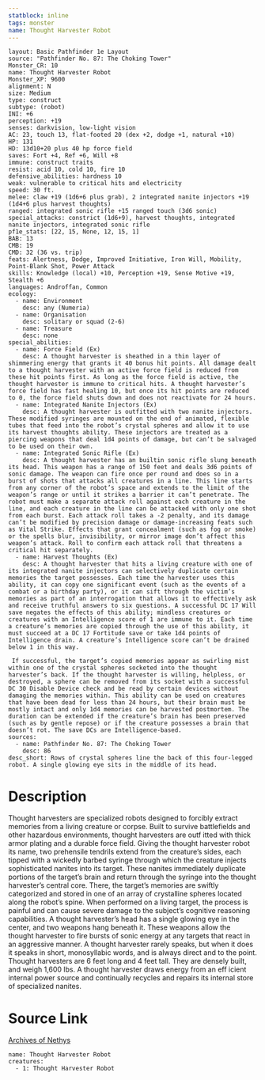 ```yaml
---
statblock: inline
tags: monster
name: Thought Harvester Robot
---
```

```statblock
layout: Basic Pathfinder 1e Layout
source: "Pathfinder No. 87: The Choking Tower"
Monster_CR: 10
name: Thought Harvester Robot
Monster_XP: 9600
alignment: N
size: Medium
type: construct
subtype: (robot)
INI: +6
perception: +19
senses: darkvision, low-light vision
AC: 23, touch 13, flat-footed 20 (dex +2, dodge +1, natural +10)
HP: 131
HD: 13d10+20 plus 40 hp force field
saves: Fort +4, Ref +6, Will +8
immune: construct traits
resist: acid 10, cold 10, fire 10
defensive_abilities: hardness 10
weak: vulnerable to critical hits and electricity
speed: 30 ft.
melee: claw +19 (1d6+6 plus grab), 2 integrated nanite injectors +19 (1d4+6 plus harvest thoughts)
ranged: integrated sonic rifle +15 ranged touch (3d6 sonic)
special_attacks: constrict (1d6+9), harvest thoughts, integrated nanite injectors, integrated sonic rifle
pf1e_stats: [22, 15, None, 12, 15, 1]
BAB: 13
CMB: 19
CMD: 32 (36 vs. trip)
feats: Alertness, Dodge, Improved Initiative, Iron Will, Mobility, Point-Blank Shot, Power Attack
skills: Knowledge (local) +10, Perception +19, Sense Motive +19, Stealth +6
languages: Androffan, Common
ecology:
  - name: Environment
    desc: any (Numeria)
  - name: Organisation
    desc: solitary or squad (2-6)
  - name: Treasure
    desc: none
special_abilities:
  - name: Force Field (Ex)
    desc: A thought harvester is sheathed in a thin layer of shimmering energy that grants it 40 bonus hit points. All damage dealt to a thought harvester with an active force field is reduced from these hit points first. As long as the force field is active, the thought harvester is immune to critical hits. A thought harvester’s force field has fast healing 10, but once its hit points are reduced to 0, the force field shuts down and does not reactivate for 24 hours.
  - name: Integrated Nanite Injectors (Ex)
    desc: A thought harvester is outfitted with two nanite injectors. These modified syringes are mounted on the end of animated, flexible tubes that feed into the robot’s crystal spheres and allow it to use its harvest thoughts ability. These injectors are treated as a piercing weapons that deal 1d4 points of damage, but can’t be salvaged to be used on their own.
  - name: Integrated Sonic Rifle (Ex)
    desc: A thought harvester has an builtin sonic rifle slung beneath its head. This weapon has a range of 150 feet and deals 3d6 points of sonic damage. The weapon can fire once per round and does so in a burst of shots that attacks all creatures in a line. This line starts from any corner of the robot’s space and extends to the limit of the weapon’s range or until it strikes a barrier it can’t penetrate. The robot must make a separate attack roll against each creature in the line, and each creature in the line can be attacked with only one shot from each burst. Each attack roll takes a -2 penalty, and its damage can’t be modified by precision damage or damage-increasing feats such as Vital Strike. Effects that grant concealment (such as fog or smoke) or the spells blur, invisibility, or mirror image don’t affect this weapon’s attack. Roll to confirm each attack roll that threatens a critical hit separately.
  - name: Harvest Thoughts (Ex)
    desc: A thought harvester that hits a living creature with one of its integrated nanite injectors can selectively duplicate certain memories the target possesses. Each time the harvester uses this ability, it can copy one significant event (such as the events of a combat or a birthday party), or it can sift through the victim’s memories as part of an interrogation that allows it to effectively ask and receive truthful answers to six questions. A successful DC 17 Will save negates the effects of this ability; mindless creatures or creatures with an Intelligence score of 1 are immune to it. Each time a creature’s memories are copied through the use of this ability, it must succeed at a DC 17 Fortitude save or take 1d4 points of Intelligence drain. A creature’s Intelligence score can’t be drained below 1 in this way.

 If successful, the target’s copied memories appear as swirling mist within one of the crystal spheres socketed into the thought harvester’s back. If the thought harvester is willing, helpless, or destroyed, a sphere can be removed from its socket with a successful DC 30 Disable Device check and be read by certain devices without damaging the memories within. This ability can be used on creatures that have been dead for less than 24 hours, but their brain must be mostly intact and only 1d4 memories can be harvested postmortem. The duration can be extended if the creature’s brain has been preserved (such as by gentle repose) or if the creature possesses a brain that doesn’t rot. The save DCs are Intelligence-based.
sources:
  - name: Pathfinder No. 87: The Choking Tower
    desc: 86
desc_short: Rows of crystal spheres line the back of this four-legged robot. A single glowing eye sits in the middle of its head.
```
# Description
Thought harvesters are specialized robots designed to forcibly extract memories from a living creature or corpse. Built to survive battlefields and other hazardous environments, thought harvesters are outf itted with thick armor plating and a durable force field. Giving the thought harvester robot its name, two prehensile tendrils extend from the creature’s sides, each tipped with a wickedly barbed syringe through which the creature injects sophisticated nanites into its target. These nanites immediately duplicate portions of the target’s brain and return through the syringe into the thought harvester’s central core. There, the target’s memories are swiftly categorized and stored in one of an array of crystalline spheres located along the robot’s spine. When performed on a living target, the process is painful and can cause severe damage to the subject’s cognitive reasoning capabilities. A thought harvester’s head has a single glowing eye in the center, and two weapons hang beneath it. These weapons allow the thought harvester to fire bursts of sonic energy at any targets that react in an aggressive manner. A thought harvester rarely speaks, but when it does it speaks in short, monosyllabic words, and is always direct and to the point. Thought harvesters are 6 feet long and 4 feet tall. They are densely built, and weigh 1,600 lbs. A thought harvester draws energy from an eff icient internal power source and continually recycles and repairs its internal store of specialized nanites.
# Source Link
[Archives of Nethys](https://aonprd.com/MonsterDisplay.aspx?ItemName=Thought%20Harvester%20Robot)
```encounter-table
name: Thought Harvester Robot
creatures:
  - 1: Thought Harvester Robot
```
